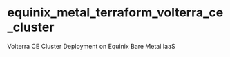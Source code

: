 # equinix_metal_terraform_volterra_ce_cluster
Volterra CE Cluster Deployment on Equinix Bare Metal IaaS

